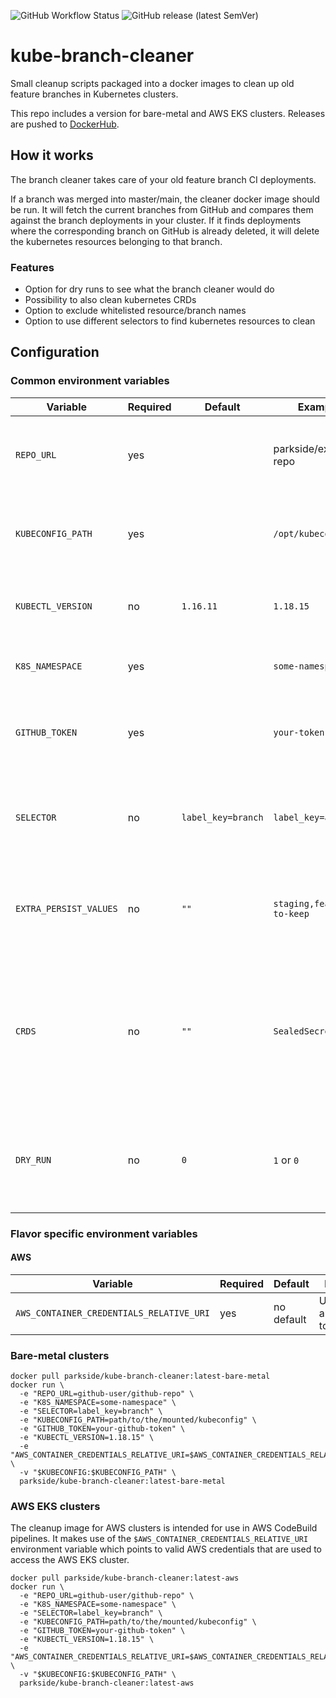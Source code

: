 ![GitHub Workflow Status](https://img.shields.io/github/workflow/status/parkside-it/kube-branch-cleaner/build)
![GitHub release (latest SemVer)](https://img.shields.io/github/v/release/parkside-it/kube-branch-cleaner?sort=semver)

# kube-branch-cleaner
Small cleanup scripts packaged into a docker images to clean up old feature branches in Kubernetes clusters.

This repo includes a version for bare-metal and AWS EKS clusters.
Releases are pushed to [DockerHub](https://hub.docker.com/r/parkside/kube-branch-cleaner).

## How it works
The branch cleaner takes care of your old feature branch CI deployments.

If a branch was merged into master/main, the cleaner docker image should be run.
It will fetch the current branches from GitHub and compares them against the branch deployments in your cluster.
If it finds deployments where the corresponding branch on GitHub is already deleted, it will delete the kubernetes
resources belonging to that branch.

### Features
* Option for dry runs to see what the branch cleaner would do
* Possibility to also clean kubernetes CRDs
* Option to exclude whitelisted resource/branch names
* Option to use different selectors to find kubernetes resources to clean

## Configuration
### Common environment variables
| Variable | Required | Default | Example | Description |
|---|---|---|---|---|
| `REPO_URL` | yes |  | parkside/example-repo | Full SSH repo URL to fetch the current branches from |
| `KUBECONFIG_PATH` | yes |   | `/opt/kubeconfig` | Kubeconfig that is used to access the k8s cluster for cleanup |
| `KUBECTL_VERSION` | no | `1.16.11` | `1.18.15` | This version of kubectl will be downloaded and used |
| `K8S_NAMESPACE` | yes |  | `some-namespace` | This k8s namespace will be cleaned up |
| `GITHUB_TOKEN` | yes |  | `your-token` | This token is used to access private GitHub repos |
| `SELECTOR` | no | `label_key=branch` | `label_key=app` | This k8s selector will be used to find old resources that need cleanup |
| `EXTRA_PERSIST_VALUES` | no | `""`  | `staging,feature-to-keep` | Comma separated list of names that should not be cleaned up |
| `CRDS` | no | `""` | `SealedSecret` | Comma separated list of custom k8s resource definitions that should also be taken into account during cleanup |
| `DRY_RUN` | no | `0` | `1` or `0` | If this is set to `1`, then the cleanup will only check what to clean but not delete anything |

### Flavor specific environment variables
#### AWS

| Variable | Required | Default  | Description |
|---|---|---|---|
| `AWS_CONTAINER_CREDENTIALS_RELATIVE_URI` | yes | no default | Used for authentication to AWS |

### Bare-metal clusters

```shell
docker pull parkside/kube-branch-cleaner:latest-bare-metal
docker run \
  -e "REPO_URL=github-user/github-repo" \
  -e "K8S_NAMESPACE=some-namespace" \
  -e "SELECTOR=label_key=branch" \
  -e "KUBECONFIG_PATH=path/to/the/mounted/kubeconfig" \
  -e "GITHUB_TOKEN=your-github-token" \
  -e "KUBECTL_VERSION=1.18.15" \
  -e "AWS_CONTAINER_CREDENTIALS_RELATIVE_URI=$AWS_CONTAINER_CREDENTIALS_RELATIVE_URI" \
  -v "$KUBECONFIG:$KUBECONFIG_PATH" \
  parkside/kube-branch-cleaner:latest-bare-metal
```

### AWS EKS clusters
The cleanup image for AWS clusters is intended for use in AWS CodeBuild pipelines.
It makes use of the `$AWS_CONTAINER_CREDENTIALS_RELATIVE_URI` environment variable 
which points to valid AWS credentials that are used to access the AWS EKS cluster.
```shell
docker pull parkside/kube-branch-cleaner:latest-aws
docker run \
  -e "REPO_URL=github-user/github-repo" \
  -e "K8S_NAMESPACE=some-namespace" \
  -e "SELECTOR=label_key=branch" \
  -e "KUBECONFIG_PATH=path/to/the/mounted/kubeconfig" \
  -e "GITHUB_TOKEN=your-github-token" \
  -e "KUBECTL_VERSION=1.18.15" \
  -e "AWS_CONTAINER_CREDENTIALS_RELATIVE_URI=$AWS_CONTAINER_CREDENTIALS_RELATIVE_URI" \
  -v "$KUBECONFIG:$KUBECONFIG_PATH" \
  parkside/kube-branch-cleaner:latest-aws
```
